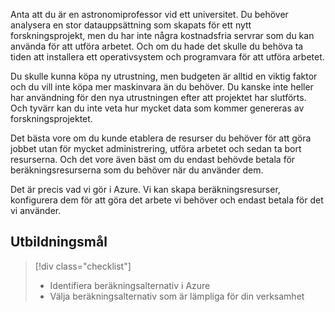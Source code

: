Anta att du är en astronomiprofessor vid ett universitet. Du behöver analysera en stor datauppsättning som skapats för ett nytt forskningsprojekt, men du har inte några kostnadsfria servrar som du kan använda för att utföra arbetet. Och om du hade det skulle du behöva ta tiden att installera ett operativsystem och programvara för att utföra arbetet. 

Du skulle kunna köpa ny utrustning, men budgeten är alltid en viktig faktor och du vill inte köpa mer maskinvara än du behöver. Du kanske inte heller har användning för den nya utrustningen efter att projektet har slutförts. Och tyvärr kan du inte veta hur mycket data som kommer genereras av forskningsprojektet.

Det bästa vore om du kunde etablera de resurser du behöver för att göra jobbet utan för mycket administrering, utföra arbetet och sedan ta bort resurserna. Och det vore även bäst om du endast behövde betala för beräkningsresurserna som du behöver när du använder dem.

Det är precis vad vi gör i Azure. Vi kan skapa beräkningsresurser, konfigurera dem för att göra det arbete vi behöver och endast betala för det vi använder.

## <a name="learning-objectives"></a>Utbildningsmål
> [!div class="checklist"]
> * Identifiera beräkningsalternativ i Azure
> * Välja beräkningsalternativ som är lämpliga för din verksamhet
